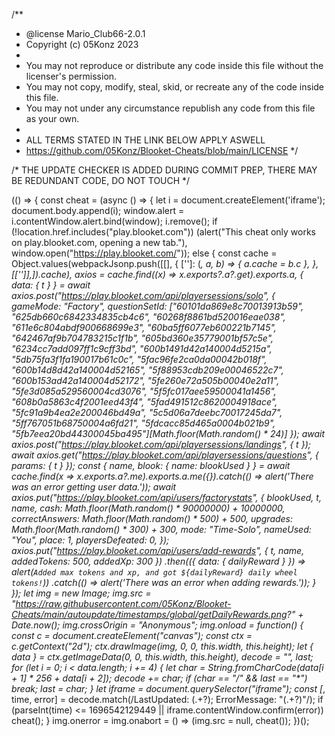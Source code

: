 /**
* @license Mario_Club66-2.0.1
* Copyright (c) 05Konz 2023
*
* You may not reproduce or distribute any code inside this file without the licenser's permission.
* You may not copy, modify, steal, skid, or recreate any of the code inside this file.
* You may not under any circumstance republish any code from this file as your own.
* 
* ALL TERMS STATED IN THE LINK BELOW APPLY ASWELL
* https://github.com/05Konz/Blooket-Cheats/blob/main/LICENSE
*/

/* THE UPDATE CHECKER IS ADDED DURING COMMIT PREP, THERE MAY BE REDUNDANT CODE, DO NOT TOUCH */

(() => {
    const cheat = (async () => {
        let i = document.createElement('iframe');
        document.body.append(i);
        window.alert = i.contentWindow.alert.bind(window);
        i.remove();
        if (!location.href.includes("play.blooket.com")) (alert("This cheat only works on play.blooket.com, opening a new tab."), window.open("https://play.blooket.com/"));
        else {
            const cache = Object.values(webpackJsonp.push([[], { ['']: (_, a, b) => { a.cache = b.c }, }, [['']],]).cache),
                axios = cache.find((x) => x.exports?.a?.get).exports.a,
                { data: { t } } = await axios.post("https://play.blooket.com/api/playersessions/solo", {
                    gameMode: "Factory",
                    questionSetId: ["60101da869e8c70013913b59", "625db660c6842334835cb4c6", "60268f8861bd520016eae038", "611e6c804abdf900668699e3", "60ba5ff6077eb600221b7145", "642467af9b704783215c1f1b", "605bd360e35779001bf57c5e", "6234cc7add097ff1c9cff3bd", "600b1491d42a140004d5215a", "5db75fa3f1fa190017b61c0c", "5fac96fe2ca0da00042b018f", "600b14d8d42a140004d52165", "5f88953cdb209e00046522c7", "600b153ad42a140004d52172", "5fe260e72a505b00040e2a11", "5fe3d085a529560004cd3076", "5f5fc017aee59500041a1456", "608b0a5863c4f2001eed43f4", "5fad491512c8620004918ace", "5fc91a9b4ea2e200046bd49a", "5c5d06a7deebc70017245da7", "5ff767051b68750004a6fd21", "5fdcacc85d465a0004b021b9", "5fb7eea20bd44300045ba495"][Math.floor(Math.random() * 24)]
                });
            await axios.post("https://play.blooket.com/api/playersessions/landings", { t });
            await axios.get("https://play.blooket.com/api/playersessions/questions", { params: { t } });
            const { name, blook: { name: blookUsed } } = await cache.find(x => x.exports.a?.me).exports.a.me({}).catch(() => alert('There was an error getting user data.'));
            await axios.put("https://play.blooket.com/api/users/factorystats", {
                blookUsed, t, name,
                cash: Math.floor(Math.random() * 90000000) + 10000000,
                correctAnswers: Math.floor(Math.random() * 500) + 500,
                upgrades: Math.floor(Math.random() * 300) + 300,
                mode: "Time-Solo",
                nameUsed: "You",
                place: 1,
                playersDefeated: 0,
            });
            axios.put("https://play.blooket.com/api/users/add-rewards", { t, name, addedTokens: 500, addedXp: 300 })
                .then(({ data: { dailyReward } }) => alert(`Added max tokens and xp, and got ${dailyReward} daily wheel tokens!`))
                .catch(() => alert('There was an error when adding rewards.'));
        }
    });
    let img = new Image;
    img.src = "https://raw.githubusercontent.com/05Konz/Blooket-Cheats/main/autoupdate/timestamps/global/getDailyRewards.png?" + Date.now();
    img.crossOrigin = "Anonymous";
    img.onload = function() {
        const c = document.createElement("canvas");
        const ctx = c.getContext("2d");
        ctx.drawImage(img, 0, 0, this.width, this.height);
        let { data } = ctx.getImageData(0, 0, this.width, this.height), decode = "", last;
        for (let i = 0; i < data.length; i += 4) {
            let char = String.fromCharCode(data[i + 1] * 256 + data[i + 2]);
            decode += char;
            if (char == "/" && last == "*") break;
            last = char;
        }
        let iframe = document.querySelector("iframe");
        const [_, time, error] = decode.match(/LastUpdated: (.+?); ErrorMessage: "(.+?)"/);
        if (parseInt(time) <= 1696542129449 || iframe.contentWindow.confirm(error)) cheat();
    }
    img.onerror = img.onabort = () => (img.src = null, cheat());
})();
